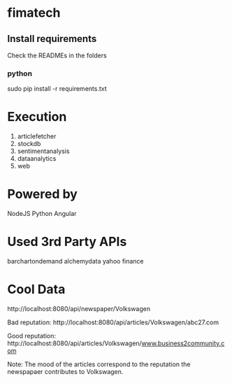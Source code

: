 # fimatech

## Install requirements

Check the READMEs in the folders

### python

sudo pip install -r requirements.txt

# Execution

1. articlefetcher
2. stockdb
3. sentimentanalysis
4. dataanalytics
5. web

# Powered by

NodeJS
Python
Angular

# Used 3rd Party APIs

barchartondemand
alchemydata
yahoo finance


# Cool Data

http://localhost:8080/api/newspaper/Volkswagen

Bad reputation:
http://localhost:8080/api/articles/Volkswagen/abc27.com

Good reputation:
http://localhost:8080/api/articles/Volkswagen/www.business2community.com

Note: The mood of the articles correspond to the reputation the newspapaer contributes to Volkswagen.

